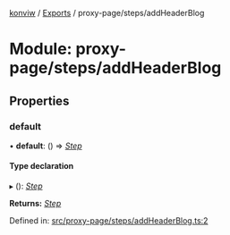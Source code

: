 [konviw]() / [Exports](../modules.md) / proxy-page/steps/addHeaderBlog

# Module: proxy-page/steps/addHeaderBlog

## Properties

### default

• **default**: () => [*Step*](../interfaces/proxy_page_proxy_page_step.step.md)

#### Type declaration

▸ (): [*Step*](../interfaces/proxy_page_proxy_page_step.step.md)

**Returns:** [*Step*](../interfaces/proxy_page_proxy_page_step.step.md)

Defined in: [src/proxy-page/steps/addHeaderBlog.ts:2](https://github.com/Sanofi-IADC/konviw/blob/d2e0da9/src/proxy-page/steps/addHeaderBlog.ts#L2)
